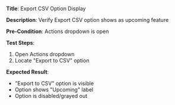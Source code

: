 **Title**: Export CSV Option Display

**Description**: Verify Export CSV option shows as upcoming feature

**Pre-Condition**: Actions dropdown is open

**Test Steps**:
1. Open Actions dropdown
2. Locate "Export to CSV" option

**Expected Result**:
- "Export to CSV" option is visible
- Option shows "Upcoming" label
- Option is disabled/grayed out